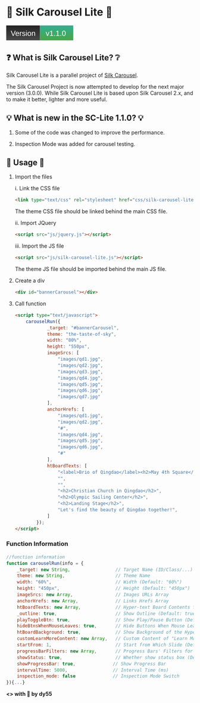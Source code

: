 # 💠 Silk Carousel Lite 💠

![Version_1.1.0](.github/info/version.svg)

## ❓ What is Silk Carousel Lite? ❔

Silk Carousel Lite is a parallel project of [Silk Carousel](https://github.com/dy55/Silk-Carousel).

The Silk Carousel Project is now attempted to develop for the next major version (3.0.0). While Silk Carousel Lite is based upon Silk Carousel 2.x, and to make it better, lighter and more useful.

## 💡 What is new in the SC-Lite 1.1.0? 💡

1. Some of the code was changed to improve the performance.

2. Inspection Mode was added for carousel testing.

## 🎯 Usage 🎯

1. Import the files

    i. Link the CSS file
        
    ```HTML
    <link type="text/css" rel="stylesheet" href="css/silk-carousel-lite.css" />
    ```
    The theme CSS file should be linked behind the main CSS file.

    ii. Import JQuery

    ```HTML
    <script src="js/jquery.js"></script>
    ```

    iii. Import the JS file

    ```HTML
    <script src="js/silk-carousel-lite.js"></script>
    ```
    The theme JS file should be imported behind the main JS file.

2. Create a div

    ```HTML
    <div id="bannerCarousel"></div>
    ```

3. Call function
    

    ```HTML
    <script type="text/javascript">
        carouselRun({
                _target: "#bannerCarousel",
                theme: "the-taste-of-sky",
                width: "80%",
                height: "550px",
                imageSrcs: [
                    "images/qd1.jpg",
                    "images/qd2.jpg",
                    "images/qd3.jpg",
                    "images/qd4.jpg",
                    "images/qd5.jpg",
                    "images/qd6.jpg",
                    "images/qd7.jpg"
                ],
                anchorHrefs: [
                    "images/qd1.jpg",
                    "images/qd2.jpg",
                    "#",
                    "images/qd4.jpg",
                    "images/qd5.jpg",
                    "images/qd6.jpg",
                    "#"
                ],
                htBoardTexts: [
                    "<label>Brio of Qingdao</label><h2>May 4th Square</h2>",
                    "",
                    "",
                    "<h2>Christian Church in Qingdao</h2>",
                    "<h2>Olympic Sailing Center</h2>",
                    "<h2>Landing Stage</h2>",
                    "Let's find the beauty of Qingdao together!",
                ]
            });
    </script>
    ```
                
### Function Information

```JavaScript
//function information
function carouselRun(info = {
    _target: new String,                 // Target Name (ID/Class/...)
    theme: new String,                   // Theme Name
    width: "60%",                        // Width (Default: "60%")
    height: "450px",                     // Height (Default: "450px")
    imageSrcs: new Array,                // Images URLs Array
    anchorHrefs: new Array,              // Links Hrefs Array
    htBoardTexts: new Array,             // Hyper-text Board Contents for Each Slide
    _outline: true,                      // Show Outline (Default: true)
    playToggleBtn: true,                 // Show Play/Pause Button (Default: true)
    hideBtnsWhenMouseLeaves: true,       // Hide Buttons When Mouse Leaves (Default: true)
    htBoardBackground: true,             // Show Background of the Hyper-text Board (Default: true)
    customLearnMoreContent: new Array,   // Custom Content of "Learn More" Button for Each Slide
    startFrom: 1,                        // Start from Which Slide (Default: 1)
    progressBarFilters: new Array,       // Progress Bars' Filters for Each Slide
    showStatus: true,                    // Whether show status box (Default: true)
    showProgressBar: true,              // Show Progress Bar
    intervalTime: 5000,                 // Interval Time (ms)
    inspection_mode: false              // Inspection Mode Switch
}){...}

```

**<> with 💖 by dy55**
